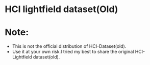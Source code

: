 # HCI lightfield dataset(Old)
 
#  


# Note:
  * This is not the official distribution of HCI-Dataset(old).
  * Use it at your own risk.I tried my best to share the original HCI- Lightfield dataset(old).
  

